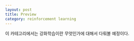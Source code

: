 ```yaml
---
layout: post
title: Preview
category: reinforcement learning
---
```


이 카테고리에서는 강화학습이란 무엇인가에 대해서 다뤄볼 예정이다.
